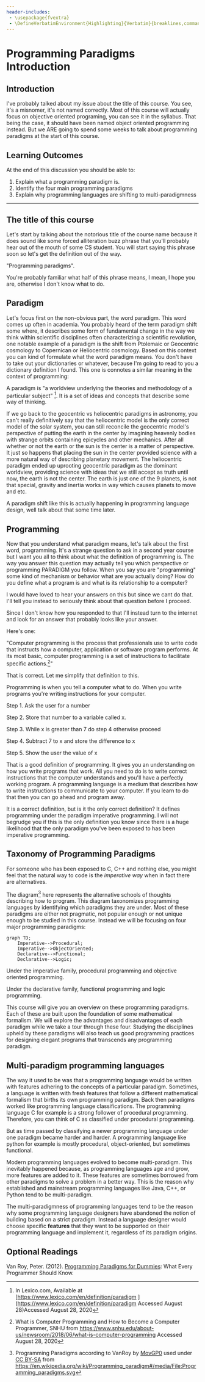 ```yaml
---
header-includes:
 - \usepackage{fvextra}
 - \DefineVerbatimEnvironment{Highlighting}{Verbatim}{breaklines,commandchars=\\\{\}}
---
```


# Programming Paradigms Introduction

## Introduction

I've probably talked about my issue about the title of this course. You see, it's a misnomer, it's not named correctly. Most of this course will actually focus on objective oriented programing, you can see it in the syllabus. That being the case, it should have been named object oriented programming instead. But we ARE going to spend some weeks to talk about programming paradigms at the start of this course.

## Learning Outcomes

At the end of this discussion you should be able to:

1. Explain what a programming paradigm is.
2. Identify the four main programming paradigms
3. Explain why programming languages are shifting to multi-paradigmness

---

## The title of this course

Let's start by talking about the notorious title of the course name because it does sound like some forced alliteration buzz phrase that you'll probably hear out of the mouth of some CS student. You will start saying this phrase soon so let's get the definition out of the way. 

"Programming paradigms". 

You're probably familiar what half of this phrase means, I mean, I hope you are, otherwise I don't know what to do. 

## Paradigm

Let's focus first on the non-obvious part, the word paradigm. This word comes up often in academia. You probably heard of the term paradigm shift some where, it describes some form of fundamental change in the way we think within scientific disciplines often characterizing a scientific revolution, one notable example of a paradigm is the shift from Ptolemaic or Geocentric cosmology to Copernican or Heliocentric cosmology. Based on this context you can kind of formulate what the word paradigm means. You don't have to take out your dictionaries or whatever, because I'm going to read to you a dictionary definition I found. This one is connotes a similar meaning in the context of programming:

A paradigm is "a worldview underlying the theories and methodology of a particular subject" [^1]. It is a set of ideas and concepts that describe some way of thinking.

If we go back to the geocentric vs heliocentric paradigms in astronomy, you can't really definitively say that the heliocentric model is the only correct model of the solar system, you can still reconcile the geocentric model's perspective of putting the earth in the center by imagining heavenly bodies with strange orbits containing epicycles and other mechanics. After all whether or not the earth or the sun is the center is a matter of perspective. It just so happens that placing the sun in the center provided science with a more natural way of describing planetary movement. The heliocentric paradigm ended up uprooting geocentric paradigm as the dominant worldview, providing science with ideas that we still accept as truth until now, the earth is not the center. The earth is just one of the 9 planets, is not that special, gravity and inertia works in way which causes planets to move and etc.

A paradigm shift like this is actually happening in programming language design, well talk about that some time later.

## Programming

Now that you understand what paradigm means, let's talk about the first word, programming. It's a strange question to ask in a second year course but I want you all to think about what the definition of programming is. The way you answer this question may actually tell you which perspective or programming PARADIGM you follow. When you say you are "programming" some kind of mechanism or behavior what are you actually doing? How do you define what a program is and what is its relationship to a computer?

I would have loved to hear your answers on this but since we cant do that. I'll tell you instead to seriously think about that question before I proceed. 

Since I don't know how you responded to that I'll instead turn to the internet and look for an answer that probably looks like your answer. 

Here's one: 

"Computer programming is the process that professionals use to write code that instructs how a computer, application or software program performs. At its most basic, computer programming is a set of instructions to facilitate specific actions.[^2]"

That is correct. Let me simplify that definition to this. 

Programming is when you tell a computer what to do. When you write programs you're writing instructions for your computer.

Step 1. Ask the user for a number

Step 2. Store that number to a variable called x.

Step 3. While x is greater than 7 do step 4 otherwise proceed

Step 4. Subtract 7 to x and store the difference to x

Step 5. Show the user the value of x

That is a good definition of programming. It gives you an understanding on how you write programs that work. All you need to do is to write correct instructions that the computer understands and you'll have a perfectly working program. A programming language is a medium that describes how to write instructions to communicate to your computer. If you learn to do that then you can go ahead and program away.

It is a correct definition, but is it the only correct definition? It defines programming under the paradigm imperative programming. I will not begrudge you if this is the only definition you know since there is a huge likelihood that the only paradigm you've been exposed to has been imperative programming. 

## Taxonomy of Programming Paradigms

For someone who has been exposed to C, C++ and nothing else, you might feel that the natural way to code is the *imperative way* when in fact there are alternatives.

The diagram[^3] here represents the alternative schools of thoughts describing how to program. This diagram taxonomizes programming languages by identifying which paradigms they are under. Most of these paradigms are either not pragmatic, not popular enough or not unique enough to be studied in this course. Instead we will be focusing on four major programming paradigms:

```mermaid
graph TD;
	Imperative-->Procedural;
	Imperative-->ObjectOriented;
	Declarative-->Functional;
	Declarative-->Logic;
```

Under the imperative family, procedural programming and objective oriented programming.

Under the declarative family, functional programming and logic programming.

This course will give you an overview on these programming paradigms. Each of these are built upon the foundation of some mathematical formalism. We will explore the advantages and disadvantages of each paradigm while we take a tour through these four. Studying the disciplines upheld by these paradigms will also teach us good programming practices for designing elegant programs that transcends any programming paradigm.

## Multi-paradigm programming languages

The way it used to be was that a programming language would be written with features adhering to the concepts of a particular paradigm. Sometimes, a language is written with fresh features that follow a different mathematical formalism that births its own programming paradigm. Back then paradigms worked like programming language classifications. The programming language C for example is a strong follower of procedural programming. Therefore, you can think of C as classified under procedural programming.

But as time passed by classifying a newer programming language under one paradigm became harder and harder. A programming language like python for example is mostly procedural, object-oriented, but sometimes functional. 

Modern programming languages evolved to become multi-paradigm. This inevitably happened because, as programming languages age and grow, more features are added to it. These features are sometimes borrowed from other paradigms to solve a problem in a better way. This is the reason why established and mainstream programming languages like Java, C++, or Python tend to be multi-paradigm.

The multi-paradigmness of programming languages tend to be the reason why some programming language designers have abandoned the notion of building based on a strict paradigm. Instead a language designer would choose specific **features** that they want to be supported on their programming language and implement it, regardless of its paradigm origins. 

[^1]: In Lexico.com, Available at [https://www.lexico.com/en/definition/paradigm ](https://www.lexico.com/en/definition/paradigm Accessed August 28)Accessed August 28, 2020
[^2]: What is Computer Programming and How to Become a Computer Programmer, SNHU from https://www.snhu.edu/about-us/newsroom/2018/06/what-is-computer-programming Accessed August 28, 2020
[^3]: Programming Paradigms according to VanRoy by [MovGP0](https://commons.wikimedia.org/wiki/User:MovGP0) used under [CC BY-SA](https://creativecommons.org/licenses/by-sa/4.0/) from https://en.wikipedia.org/wiki/Programming_paradigm#/media/File:Programming_paradigms.svg

## Optional Readings

Van Roy, Peter. (2012). [Programming Paradigms for Dummies](https://www.researchgate.net/publication/241111987_Programming_Paradigms_for_Dummies_What_Every_Programmer_Should_Know): What Every Programmer Should Know. 


